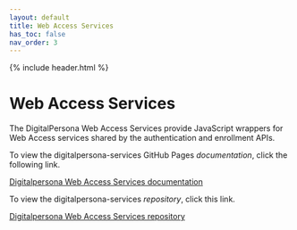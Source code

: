 ```yaml
---
layout: default
title: Web Access Services
has_toc: false
nav_order: 3
---
```


{% include header.html %}
<BR>

# Web Access Services  

The DigitalPersona Web Access Services provide JavaScript wrappers for Web Access services shared by the authentication and enrollment APIs.

To view the digitalpersona-services GitHub Pages *documentation*, click the following link.

[Digitalpersona Web Access Services documentation](https://hidglobal.github.io/digitalpersona-services/)

To view the digitalpersona-services *repository*, click this link.

[Digitalpersona Web Access Services  repository](https://github.com/hidglobal/digitalpersona-services/)

